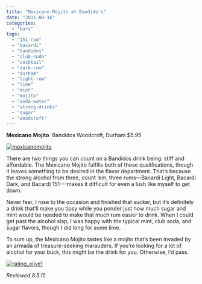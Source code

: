 ```yaml
---
title: "Mexicano Mojito at Bandido's"
date: "2011-08-16"
categories:
  - "bars"
tags:
  - "151-rum"
  - "bacardi"
  - "bandidos"
  - "club-soda"
  - "cocktail"
  - "dark-rum"
  - "durham"
  - "light-rum"
  - "lime"
  - "mint"
  - "mojito"
  - "soda-water"
  - "strong-drinks"
  - "sugar"
  - "woodcroft"
---
```


**Mexicano** **Mojito**  Bandidos Woodcroft, Durham $5.95

[![](http://s3.amazonaws.com/thegourmez-wpmedia/2011/08/mexicanomojito.jpg "mexicanomojito")](http://s3.amazonaws.com/thegourmez-wpmedia/2011/08/mexicanomojito.jpg)

There are two things you can count on a Bandidos drink being: stiff and affordable. The Mexicano Mojito fulfills both of those qualifications, though it leaves something to be desired in the flavor department. That’s because the strong alcohol from three, count ‘em, three rums—Bacardi Light, Bacardi Dark, and Bacardi 151---makes it difficult for even a lush like myself to get down.

Never fear, I rose to the occasion and finished that sucker, but it’s definitely a drink that’ll make you tipsy while you ponder just how much sugar and mint would be needed to make that much rum easier to drink. When I could get past the alcohol slap, I was happy with the typical mint, club soda, and sugar flavors, though I did long for some lime.

To sum up, the Mexicano Mojito tastes like a mojito that’s been invaded by an armada of treasure-seeking marauders. If you’re looking for a lot of alcohol for your buck, this might be the drink for you. Otherwise, I’d pass.

[![](http://s3.amazonaws.com/thegourmez-wpmedia/2009/04/rating_olive1.gif "rating_olive1")](http://s3.amazonaws.com/thegourmez-wpmedia/2009/04/rating_olive1.gif)

_Reviewed 8.5.11._

